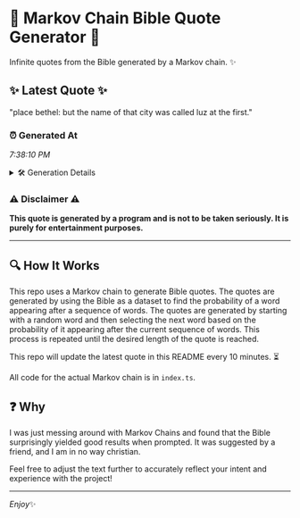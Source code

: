 # 📖 Markov Chain Bible Quote Generator 📖

Infinite quotes from the Bible generated by a Markov chain. ✨

## ✨ Latest Quote ✨
"place bethel: but the name of that city was called luz at the first."

### ⏰ Generated At
*7:38:10 PM*

<details>
    <summary>🛠️ Generation Details</summary>
    <p>
        <strong>🌱 Seed:</strong> place<br>
        <strong>🔄 Iterations:</strong> 13<br>
        <strong>📜 Context History:</strong><br>[ place ]: bethel:<br>[ place, bethel: ]: but<br>[ place, bethel:, but ]: the<br>[ place, bethel:, but, the ]: name<br>[ place, bethel:, but, the, name ]: of<br>[ place, bethel:, but, the, name, of ]: that<br>[ bethel:, but, the, name, of, that ]: city<br>[ but, the, name, of, that, city ]: was<br>[ the, name, of, that, city, was ]: called<br>[ name, of, that, city, was, called ]: luz<br>[ of, that, city, was, called, luz ]: at<br>[ that, city, was, called, luz, at ]: the<br>[ city, was, called, luz, at, the ]: first.<br>
    </p>
</details>

### ⚠️ Disclaimer ⚠️
**This quote is generated by a program and is not to be taken seriously. It is purely for entertainment purposes.**

---

## 🔍 How It Works

This repo uses a Markov chain to generate Bible quotes. The quotes are generated by using the Bible as a dataset to find the probability of a word appearing after a sequence of words. The quotes are generated by starting with a random word and then selecting the next word based on the probability of it appearing after the current sequence of words. This process is repeated until the desired length of the quote is reached.

This repo will update the latest quote in this README every 10 minutes. ⏳

All code for the actual Markov chain is in `index.ts`.

## ❓ Why

I was just messing around with Markov Chains and found that the Bible surprisingly yielded good results when prompted. 
It was suggested by a friend, and I am in no way christian.

Feel free to adjust the text further to accurately reflect your intent and experience with the project!

---

*Enjoy*✨
